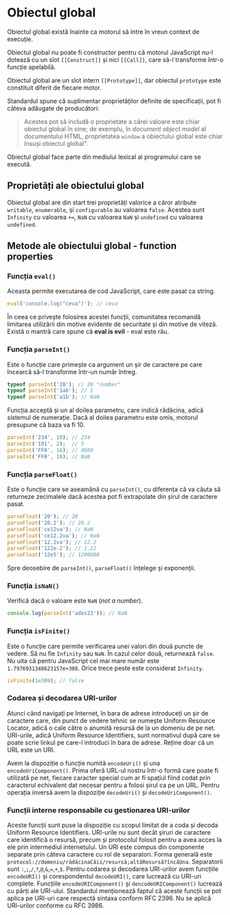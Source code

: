 # Obiectul global

Obiectul global există înainte ca motorul să intre în vreun context de execuție.

Obiectul global nu poate fi constructor pentru că motorul JavaScript nu-l dotează cu un slot `[[Construct]]` și nici `[[Call]]`, care să-l transforme într-o funcție apelabilă.

Obiectul global are un slot intern `[[Prototype]]`, dar obiectul `prototype` este constituit diferit de fiecare motor.

Standardul spune că suplimentar proprietăților definite de specificații, pot fi câteva adăugate de producători:

> Acestea pot să includă o proprietate a cărei valoare este chiar obiectul global în sine; de exemplu, în *document object model* al documentului HTML, proprietatea `window` a obiectului global este chiar însuși obiectul global”.

Obiectul global face parte din mediului lexical al programului care se execută.

## Proprietăți ale obiectului global

Obiectul global are din start trei proprietăți valorice a căror atribute `writable`, `enumerable`, și `configurable` au valoarea `false`. Acestea sunt `Infinity` cu valoarea `+∞`, `NaN` cu valoarea `NaN` și `undefined` cu valoarea `undefined`.

## Metode ale obiectului global - function properties

### Funcția `eval()`

Aceasta permite executarea de cod JavaScript, care este pasat ca string.

```javascript
eval('console.log("ceva")'); // ceva
```

În ceea ce privește folosirea acestei funcții, comunitatea recomandă limitarea utilizării din motive evidente de securitate și din motive de viteză. Există o mantră care spune că **eval is evil** - eval este rău.

### Funcția `parseInt()`

Este o funcție care primește ca argument un șir de caractere pe care încearcă să-l transforme într-un număr întreg.

```javascript
typeof parseInt('20'); // 20 "number"
typeof parseInt('1ab'); // 1
typeof parseInt('a1b'); // NaN
```

Funcția acceptă și un al doilea parametru, care indică rădăcina, adică sistemul de numerație. Dacă al doilea parametru este omis, motorul presupune că baza va fi 10.

```javascript
parseInt('234', 10); // 234
parseInt('101', 2);  // 5
parseInt('FF0', 16); // 4080
parseInt('FF0', 10); // NaN
```

### Funcția `parseFloat()`

Este o funcție care se aseamănă cu `parseInt()`, cu diferența că va căuta să returneze zecimalele dacă acestea pot fi extrapolate din șirul de caractere pasat.

```javascript
parseFloat('20'); // 20
parseFloat('20.2'); // 20.2
parseFloat('ce12va'); // NaN
parseFloat('ce12.2va'); // NaN
parseFloat('12.2va'); // 12.2
parseFloat('122e-2'); // 1.22
parseFloat('12e5'); // 1200000
```

Spre deosebire de `parseInt()`, `parseFloat()` înțelege și exponenții.

### Funcția `isNaN()`

Verifică dacă o valoare este `NaN` (*not a number*).

```javascript
console.log(parseInt('ades23')); // NaN
```

### Funcția `isFinite()`

Este o funcție care permite verificarea unei valori din două puncte de vedere. Să nu fie `Infinity` sau `NaN`. În cazul celor două, returnează `false`. Nu uita că pentru JavaScript cel mai mare număr este `1.7976931348623157e+308`. Orice trece peste este considerat `Infinity`.

```javascript
isFinite(1e309); // false
```

### Codarea și decodarea URI-urilor

Atunci când navigați pe Internet, în bara de adrese introduceți un șir de caractere care, din punct de vedere tehnic se numește Uniform Resource Locator, adică o cale către o anumită resursă de la un domeniu de pe net. URI-urile, adică Uniform Resource Identifiers, sunt normativul după care se poate scrie linkul pe care-l introduci în bara de adrese. Reține doar că un URL este un URI.

Avem la dispoziție o funcție numită `encodeUri()` și una `encodeUriComponent()`. Prima oferă URL-ul nostru într-o formă care poate fi utilizată pe net, fiecare caracter special cum ar fi spațiul fiind codat prin caracterul echivalent dat necesar pentru a folosi șirul ca pe un URL. Pentru operația inversă avem la dispoziție `decodeUri()` și `decodeUriComponent()`.

### Funcții interne responsabile cu gestionarea URI-urilor

Aceste funcții sunt puse la dispoziție cu scopul limitat de a coda și decoda Uniform Resource Identifiers.
URI-urile nu sunt decât șiruri de caractere care identifică o resursă, precum și protocolul folosit pentru a avea acces la ele prin intermediul internetului.
Un URI este compus din componente separate prin câteva caractere cu rol de separatori. Forma generală este `protocol://domeniu/rădăcinaCăii/resursă;altăResursă?încăUna`. Separatorii sunt `:`,`;`,`/`,`?`,`@`,`&`,`=`,`+`,`$`.
Pentru codarea și decodarea URI-urilor avem funcțiile `encodeURI()` și corespondentul `decodeURI()`, care lucrează cu URI-uri complete. Funcțiile `encodeURIComponent()` și `dencodeURIComponent()` lucrează cu părți ale URI-ului.
Standardul menționează faptul că aceste funcții se pot aplica pe URI-uri care respectă sintaxa conform RFC 2396. Nu se aplică URI-urilor conforme cu RFC 3986.

